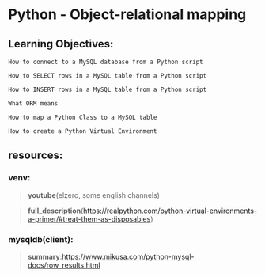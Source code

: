 # Python - Object-relational mapping

## Learning Objectives:

    How to connect to a MySQL database from a Python script

    How to SELECT rows in a MySQL table from a Python script

    How to INSERT rows in a MySQL table from a Python script

    What ORM means

    How to map a Python Class to a MySQL table

    How to create a Python Virtual Environment

## resources:

### venv:

> **youtube**(elzero, some english channels)

> **full_description**(https://realpython.com/python-virtual-environments-a-primer/#treat-them-as-disposables)

### mysqldb(client):

> **summary**:https://www.mikusa.com/python-mysql-docs/row_results.html
